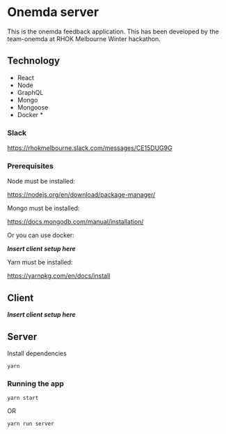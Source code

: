 # Onemda server

This is the onemda feedback application. This has been developed by the team-onemda at RHOK Melbourne Winter hackathon.

## Technology

- React
- Node
- GraphQL
- Mongo
- Mongoose
- Docker *

### Slack

https://rhokmelbourne.slack.com/messages/CE15DUG9G

### Prerequisites

Node must be installed:

https://nodejs.org/en/download/package-manager/

Mongo must be installed:

https://docs.mongodb.com/manual/installation/

Or you can use docker:

***Insert client setup here***

Yarn must be installed:

https://yarnpkg.com/en/docs/install

## Client

***Insert client setup here***

## Server

Install dependencies
```
yarn
```

### Running the app

```
yarn start
```

OR

```
yarn run server
```
